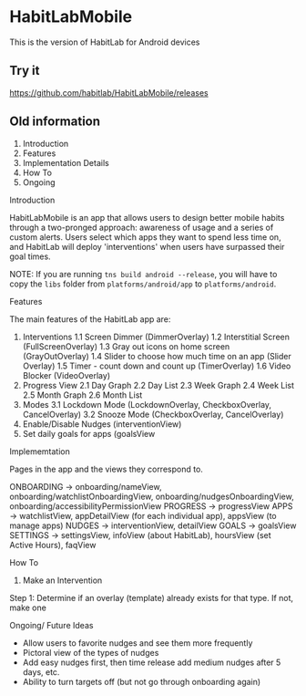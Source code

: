 # HabitLabMobile

This is the version of HabitLab for Android devices

## Try it

https://github.com/habitlab/HabitLabMobile/releases

## Old information

1. Introduction
2. Features
3. Implementation Details
4. How To
5. Ongoing 


Introduction

HabitLabMobile is an app that allows users to design better mobile habits through a two-pronged approach: awareness of usage and a series of custom alerts. Users select which apps they want to spend less time on, and HabitLab will deploy 'interventions' when users have surpassed their goal times. 

NOTE: If you are running `tns build android --release`, you will have to copy the `libs` folder from `platforms/android/app` to `platforms/android`.

Features

The main features of the HabitLab app are:

1. Interventions
  1.1 Screen Dimmer (DimmerOverlay)
  1.2 Interstitial Screen (FullScreenOverlay)
  1.3 Gray out icons on home screen (GrayOutOverlay)
  1.4 Slider to choose how much time on an app (Slider Overlay)
  1.5 Timer - count down and count up (TimerOverlay)
  1.6 Video Blocker (VideoOverlay)
2. Progress View
  2.1 Day Graph
  2.2 Day List
  2.3 Week Graph
  2.4 Week List
  2.5 Month Graph
  2.6 Month List
3. Modes
  3.1 Lockdown Mode (LockdownOverlay, CheckboxOverlay, CancelOverlay)
  3.2 Snooze Mode (CheckboxOverlay, CancelOverlay)
4. Enable/Disable Nudges (interventionView)
5. Set daily goals for apps (goalsView
  
  
  
  Implememtation
  
  Pages in the app and the views they correspond to.
  
ONBOARDING -> onboarding/nameView, onboarding/watchlistOnboardingView, onboarding/nudgesOnboardingView,  onboarding/accessibilityPermissionView 
PROGRESS -> progressView
APPS -> watchlistView, appDetailView (for each individual app), appsView (to manage apps)
NUDGES -> interventionView, detailView
GOALS -> goalsView
SETTINGS -> settingsView, infoView (about HabitLab), hoursView (set Active Hours), faqView
 
  
 How To
 
 
 1. Make an Intervention


Step 1: Determine if an overlay (template) already exists for that type. If not, make one



Ongoing/ Future Ideas

- Allow users to favorite nudges and see them more frequently
- Pictoral view of the types of nudges 
- Add easy nudges first, then time release add medium nudges after 5 days, etc.
- Ability to turn targets off (but not go through onboarding again)
